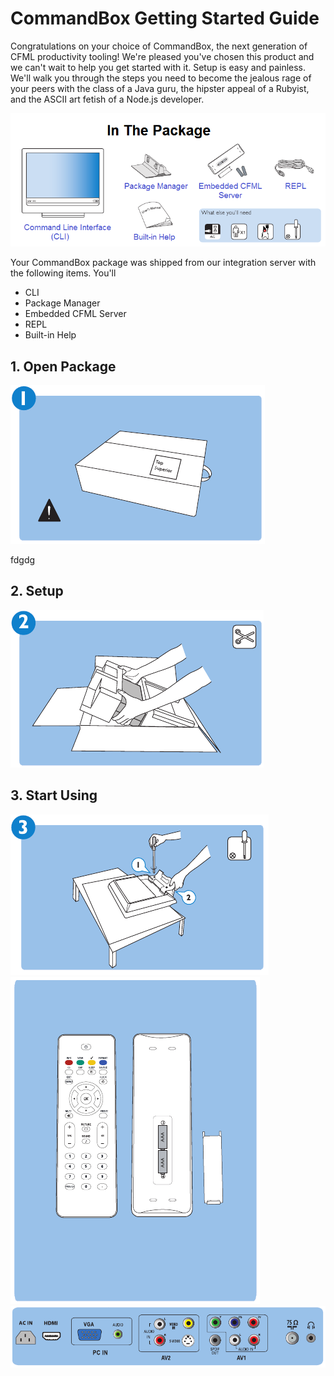 # CommandBox Getting Started Guide

Congratulations on your choice of CommandBox, the next generation of CFML productivity tooling!  We're pleased you've chosen this product and we can't wait to help you get started with it.  Setup is easy and painless.  We'll walk you through the steps you need to become the jealous rage of your peers with the class of a Java guru, the hipster appeal of a Rubyist, and the ASCII art fetish of a Node.js developer.

<center>
    <img src="images/getting_started/in_the_package.png" alt="In The Package">
</center>

Your CommandBox package was shipped from our integration server with the following items.  You'll 
* CLI
* Package Manager
* Embedded CFML Server
* REPL
* Built-in Help

## 1. Open Package 
<img src="images/getting_started/the_package.png" alt="Open the package">

fdgdg


## 2. Setup
<img src="images/getting_started/open_package.png" alt="Setup">

## 3. Start Using
<img src="images/getting_started/run.png" alt="Start Using">



<img src="images/getting_started/embedded_server.png" alt="Embedded Server">


<img src="images/getting_started/extensbility.png" alt="Extensbility">